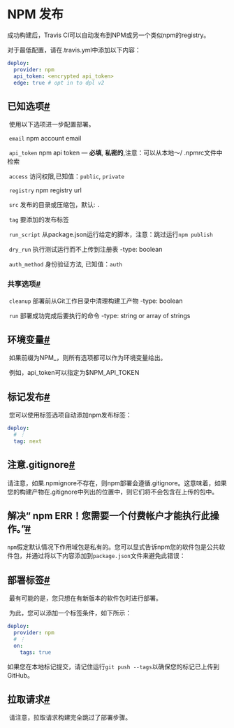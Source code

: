 # NPM 发布

成功构建后，Travis CI可以自动发布到NPM或另一个类似npm的registry。

对于最低配置，请在.travis.yml中添加以下内容：

```yaml
deploy:
  provider: npm
  api_token: <encrypted api_token>
  edge: true # opt in to dpl v2
```

##	已知选项[#](#status)

​	使用以下选项进一步配置部署。

​	`email`		npm account email 

​	`api_token`	npm api token — **必填**, **私密的**,注意：可以从本地〜/ .npmrc文件中检索

​	`access`	访问权限,已知值：`public`, `private`

​	`registry`		npm registry url

​	`src`		发布的目录或压缩包，默认: `.`

​	`tag`	要添加的发布标签

​	`run_script`	从package.json运行给定的脚本，注意：跳过运行`npm publish`

​	`dry_run`	执行测试运行而不上传到注册表 -type: boolean

​	`auth_method`	身份验证方法, 已知值：`auth`

###			共享选项[#](#shared-options)

​		`cleanup`	部署前从Git工作目录中清理构建工产物	-type: boolean

​		`run`	部署成功完成后要执行的命令	-type: string or array of strings

##	环境变量[#](#environment-variables)

​	如果前缀为NPM_，则所有选项都可以作为环境变量给出。

​	例如，api_token可以指定为$NPM_API_TOKEN

##	标记发布[#](#tagging-releases)

​	您可以使用标签选项自动添加npm发布标签：

```yaml
deploy:
  # ⋮
  tag: next
```

##	注意.gitignore[#](#note-on-gitignore)

​	请注意，如果.npmignore不存在，则npm部署会遵循.gitignore。这意味着，如果您的构建产物在.gitignore中列出的位置中，则它们将不会包含在上传的包中。

##	解决“ npm ERR！您需要一个付费帐户才能执行此操作。”[#](#troubleshooting-npm-err-you-need-a-paid-account-to-perform-this-action)

​	`npm`假定默认情况下作用域包是私有的。您可以显式告诉npm您的软件包是公共软件包，并通过将以下内容添加到`package.json`文件来避免此错误：

##	部署标签[#](#deploying-tags)

​	最有可能的是，您只想在有新版本的软件包时进行部署。

​	为此，您可以添加一个标签条件，如下所示：

```yaml
deploy:
  provider: npm
  # ⋮
  on:
    tags: true
```

如果您在本地标记提交，请记住运行`git push --tags`以确保您的标记已上传到GitHub。



##	拉取请求[#](#pull-requests)

​	请注意，拉取请求构建完全跳过了部署步骤。

